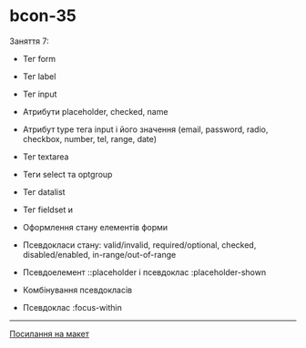# bcon-35

Заняття 7:

- Тег form
- Тег label
- Тег input
- Атрибути placeholder, checked, name
- Атрибут type тега input і його значення (email, password, radio, checkbox, number, tel, range,
  date)
- Тег textarea
- Теги select та optgroup
- Тег datalist
- Тег fieldset и <div role="group">

- Оформлення стану елементів форми
- Псевдокласи стану: valid/invalid, required/optional, checked, disabled/enabled,
  in-range/out-of-range
- Псевдоелемент ::placeholder і псевдоклас :placeholder-shown
- Комбінування псевдокласів
- Псевдоклас :focus-within

---

[Посилання на макет](https://www.figma.com/file/HuLzvwz8lprRLIFaCcnKYb/%D0%94%D0%B8%D0%B7%D0%B0%D0%B9%D0%BD-%D1%96%D0%BD%D1%82%D0%B5%D1%80'%D1%94%D1%80%D0%B0?node-id=0%3A1)
